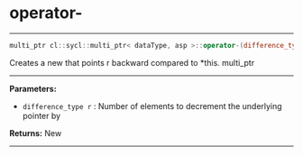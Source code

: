# operator-

---

```cpp
multi_ptr cl::sycl::multi_ptr< dataType, asp >::operator-(difference_type r) const
```


Creates a new  that points r backward compared to *this. multi_ptr


---
**Parameters:**

 - `difference_type r`
: Number of elements to decrement the underlying pointer by 

**Returns:** New 

---
